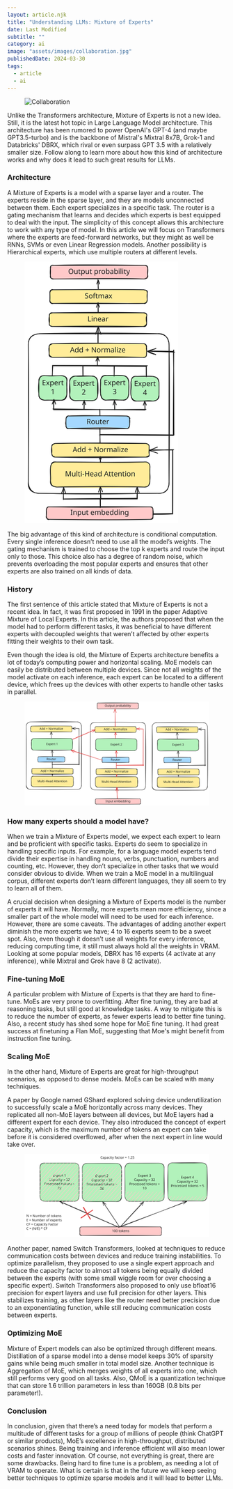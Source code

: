 ```yaml
---
layout: article.njk
title: "Understanding LLMs: Mixture of Experts"
date: Last Modified
subtitle: ""
category: ai
image: "assets/images/collaboration.jpg"
publishedDate: 2024-03-30
tags:
  - article
  - ai
---
```


<figure>
<img style="aspect-ratio: 897/467" alt="Collaboration" src="{{ image }}" />
</figure>

Unlike the Transformers architecture, Mixture of Experts is not a new idea. Still, it is the latest hot topic in Large Language Model architecture. This architecture has been rumored to power OpenAI's GPT-4 (and maybe GPT3.5-turbo) and is the backbone of Mistral's Mixtral 8x7B, Grok-1 and Databricks' DBRX, which rival or even surpass GPT 3.5 with a relatively smaller size. Follow along to learn more about how this kind of architecture works and why does it lead to such great results for LLMs.

### Architecture

A Mixture of Experts is a model with a sparse layer and a router. The experts reside in the sparse layer, and they are models unconnected between them. Each expert specializes in a specific task. The router is a gating mechanism that learns and decides which experts is best equipped to deal with the input. The simplicity of this concept allows this architecture to work with any type of model. In this article we will focus on Transformers where the experts are feed-forward networks, but they might as well be RNNs, SVMs or even Linear Regression models. Another possibility is Hierarchical experts, which use multiple routers at different levels.

<figure>
<img alt="Mixture of Experts Architecture" height="600" src="assets/images/moe.svg" />
</figure>

The big advantage of this kind of architecture is conditional computation. Every single inference doesn’t need to use all the model’s weights. The gating mechanism is trained to choose the top k experts and route the input only to those. This choice also has a degree of random noise, which prevents overloading the most popular experts and ensures that other experts are also trained on all kinds of data.

### History

The first sentence of this article stated that Mixture of Experts is not a recent idea. In fact, it was first proposed in 1991 in the paper Adaptive Mixture of Local Experts. In this article, the authors proposed that when the model had to perform different tasks, it was beneficial to have different experts with decoupled weights that weren’t affected by other experts fitting their weights to their own task.

Even though the idea is old, the Mixture of Experts architecture benefits a lot of today’s computing power and horizontal scaling. MoE models can easily be distributed between multiple devices. Since not all weights of the model activate on each inference, each expert can be located to a different device, which frees up the devices with other experts to handle other tasks in parallel.

<figure>
<img alt="Mixture of Experts Communication Example" src="assets/images/moe-comm.svg" />
</figure>

### How many experts should a model have?

When we train a Mixture of Experts model, we expect each expert to learn and be proficient with specific tasks. Experts do seem to specialize in handling specific inputs. For example, for a language model experts tend divide their expertise in handling nouns, verbs, punctuation, numbers and counting, etc. However, they don’t specialize in other tasks that we would consider obvious to divide. When we train a MoE model in a multilingual corpus, different experts don’t learn different languages, they all seem to try to learn all of them.

A crucial decision when designing a Mixture of Experts model is the number of experts it will have. Normally, more experts mean more efficiency, since a smaller part of the whole model will need to be used for each inference. However, there are some caveats. The advantages of adding another expert diminish the more experts we have; 4 to 16 experts seem to be a sweet spot. Also, even though it doesn’t use all weights for every inference, reducing computing time, it still must always hold all the weights in VRAM. Looking at some popular models, DBRX has 16 experts (4 activate at any inference), while Mixtral and Grok have 8 (2 activate).

### Fine-tuning MoE

A particular problem with Mixture of Experts is that they are hard to fine-tune. MoEs are very prone to overfitting. After fine tuning, they are bad at reasoning tasks, but still good at knowledge tasks. A way to mitigate this is to reduce the number of experts, as fewer experts lead to better fine tuning. Also, a recent study has shed some hope for MoE fine tuning. It had great success at finetuning a Flan MoE, suggesting that Moe's might benefit from instruction fine tuning.

### Scaling MoE

In the other hand, Mixture of Experts are great for high-throughput scenarios, as opposed to dense models. MoEs can be scaled with many techniques.

A paper by Google named GShard explored solving device underutilization to successfully scale a MoE horizontally across many devices. They replicated all non-MoE layers between all devices, but MoE layers had a different expert for each device. They also introduced the concept of expert capacity, which is the maximum number of tokens an expert can take before it is considered overflowed, after when the next expert in line would take over.

<figure>
<img alt="Mixture of Experts Capacity Factor Example" src="assets/images/moe_capacity_factor.svg" />
</figure>

Another paper, named Switch Transformers, looked at techniques to reduce communication costs between devices and reduce training instabilities. To optimize parallelism, they proposed to use a single expert approach and reduce the capacity factor to almost all tokens being equally divided between the experts (with some small wiggle room for over choosing a specific expert). Switch Transformers also proposed to only use bfloat16 precision for expert layers and use full precision for other layers. This stabilizes training, as other layers like the router need better precision due to an exponentiating function, while still reducing communication costs between experts.

### Optimizing MoE

Mixture of Expert models can also be optimized through different means. Distillation of a sparse model into a dense model keeps 30% of sparsity gains while being much smaller in total model size. Another technique is Aggregation of MoE, which merges weights of all experts into one, which still performs very good on all tasks. Also, QMoE is a quantization technique that can store 1.6 trillion parameters in less than 160GB (0.8 bits per parameter!).

### Conclusion

In conclusion, given that there’s a need today for models that perform a multitude of different tasks for a group of millions of people (think ChatGPT or similar products), MoE’s excellence in high-throughput, distributed scenarios shines. Being training and inference efficient will also mean lower costs and faster innovation. Of course, not everything is great, there are some drawbacks. Being hard to fine tune is a problem, as needing a lot of VRAM to operate. What is certain is that in the future we will keep seeing better techniques to optimize sparse models and it will lead to better LLMs.


